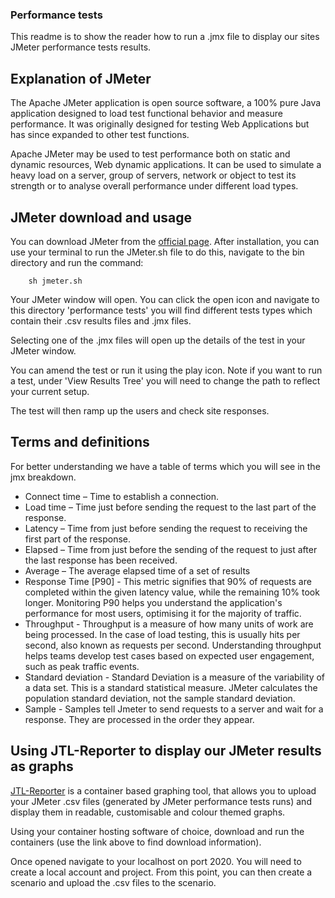 ### Performance tests

This readme is to show the reader how to run a .jmx file to display our sites JMeter performance tests results.

## Explanation of JMeter
The Apache JMeter application is open source software, a 100% pure Java application designed to load test functional behavior and measure performance. It was originally designed for testing Web Applications but has since expanded to other test functions.

Apache JMeter may be used to test performance both on static and dynamic resources, Web dynamic applications.
It can be used to simulate a heavy load on a server, group of servers, network or object to test its strength or to analyse overall performance under different load types.

## JMeter download and usage

You can download JMeter from the [official page](https://jmeter.apache.org/). After installation, you can use your terminal to run the JMeter.sh file to do this,  navigate to the bin directory and run the command: 

```
    sh jmeter.sh
```

Your JMeter window will open. You can click the open icon and navigate to this directory 'performance tests' you will find different tests types which contain their .csv results files and .jmx files.


Selecting one of the .jmx files will open up the details of the test in your JMeter window.

You can amend the test or run it using the play icon. Note if you want to run a test, under 'View Results Tree' you will need to change the path to reflect your current setup.

The test will then ramp up the users and check site responses.

## Terms and definitions
For better understanding we have a table of terms which you will see in the jmx breakdown.

* Connect time – Time to establish a connection.
* Load time – Time just before sending the request to the last part of the response.
* Latency – Time from just before sending the request to receiving the first part of the response.
* Elapsed – Time from just before the sending of the request to just after the last response has been received.
* Average – The average elapsed time of a set of results
* Response Time [P90] - This metric signifies that 90% of requests are completed within the given latency value, while the remaining 10% took longer. Monitoring P90 helps you understand the application's performance for most users, optimising it for the majority of traffic.
* Throughput - Throughput is a measure of how many units of work are being processed. In the case of load testing, this is usually hits per second, also known as requests per second. Understanding throughput helps teams develop test cases based on expected user engagement, such as peak traffic events.
* Standard deviation - Standard Deviation is a measure of the variability of a data set. This is a standard statistical measure. JMeter calculates the population standard deviation, not the sample standard deviation.
* Sample - Samples tell Jmeter to send requests to a server and wait for a response. They are processed in the order they appear.

## Using JTL-Reporter to display our JMeter results as graphs

[JTL-Reporter](https://github.com/ludeknovy/jtl-reporter) is a container based graphing tool, that allows you to upload your JMeter .csv files (generated by JMeter performance tests runs) and display them in readable, customisable  and colour themed graphs.

Using your container hosting software of choice, download and run the containers (use the link above to find download information).

Once opened navigate to your localhost on port 2020. You will need to create a local account and project. From this point, you can then create a scenario and upload the .csv files to the scenario.